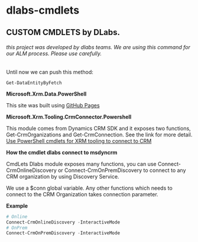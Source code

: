 # dlabs-cmdlets
## CUSTOM CMDLETS by DLabs.

###### this project was developed by dlabs teams. We are using this command for our ALM process. Please use carefully.

Until now we can push this method:

```
Get-DataEntityByFetch
```

**Microsoft.Xrm.Data.PowerShell**

This site was built using [GitHub Pages](https://github.com/seanmcne/Microsoft.Xrm.Data.PowerShell)

**Microsoft.Xrm.Tooling.CrmConnector.Powershell**

This module comes from Dynamics CRM SDK and it exposes two functions, Get-CrmOrganizations and Get-CrmConnection. See the link for more detail. [Use PowerShell cmdlets for XRM tooling to connect to CRM](https://technet.microsoft.com/en-us/library/dn689040.aspx)

**How the cmdlet dlabs connect to msdyncrm**

CmdLets Dlabs module exposes many functions, you can use Connect-CrmOnlineDiscovery or Connect-CrmOnPremDiscovery to connect to any CRM organization by using Discovery Service. 

We use a $conn global variable. Any other functions which needs to connect to the CRM Organization takes connection parameter. 

**Example**

```powershell
# Online
Connect-CrmOnlineDiscovery -InteractiveMode
# OnPrem
Connect-CrmOnPremDiscovery -InteractiveMode
```


